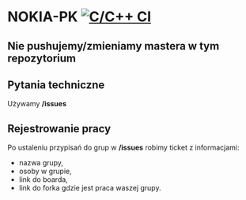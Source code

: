 # NOKIA-PK [![C/C++ CI](https://github.com/PawelSli/Nokia-PK-2021/actions/workflows/ccpp.yml/badge.svg?branch=main)](https://github.com/PawelSli/Nokia-PK-2021/actions/workflows/ccpp.yml)

## Nie pushujemy/zmieniamy mastera w tym repozytorium

## Pytania techniczne
Używamy **/issues**

## Rejestrowanie pracy
Po ustaleniu przypisań do grup w **/issues** robimy ticket z informacjami:  
- nazwa grupy,  
- osoby w grupie,  
- link do boarda,  
- link do forka gdzie jest praca waszej grupy.
